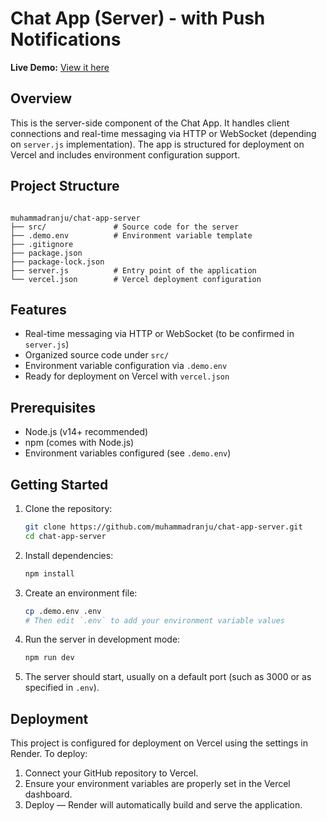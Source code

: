 # Chat App (Server) - with Push Notifications

**Live Demo:** [View it here](https://chat-app-server-8ec3.onrender.com/)

## Overview

This is the server-side component of the Chat App. It handles client connections and real-time messaging via HTTP or WebSocket (depending on `server.js` implementation). The app is structured for deployment on Vercel and includes environment configuration support.

## Project Structure

```

muhammadranju/chat-app-server
├── src/               # Source code for the server
├── .demo.env          # Environment variable template
├── .gitignore
├── package.json
├── package-lock.json
├── server.js          # Entry point of the application
└── vercel.json        # Vercel deployment configuration

```

## Features

- Real-time messaging via HTTP or WebSocket (to be confirmed in `server.js`)
- Organized source code under `src/`
- Environment variable configuration via `.demo.env`
- Ready for deployment on Vercel with `vercel.json`

## Prerequisites

- Node.js (v14+ recommended)
- npm (comes with Node.js)
- Environment variables configured (see `.demo.env`)

## Getting Started

1. Clone the repository:

   ```bash
   git clone https://github.com/muhammadranju/chat-app-server.git
   cd chat-app-server

   ```

2. Install dependencies:

   ```bash
   npm install
   ```

3. Create an environment file:

   ```bash
   cp .demo.env .env
   # Then edit `.env` to add your environment variable values
   ```

4. Run the server in development mode:

   ```bash
   npm run dev
   ```

5. The server should start, usually on a default port (such as 3000 or as specified in `.env`).

## Deployment

This project is configured for deployment on Vercel using the settings in Render. To deploy:

1. Connect your GitHub repository to Vercel.
2. Ensure your environment variables are properly set in the Vercel dashboard.
3. Deploy — Render will automatically build and serve the application.

